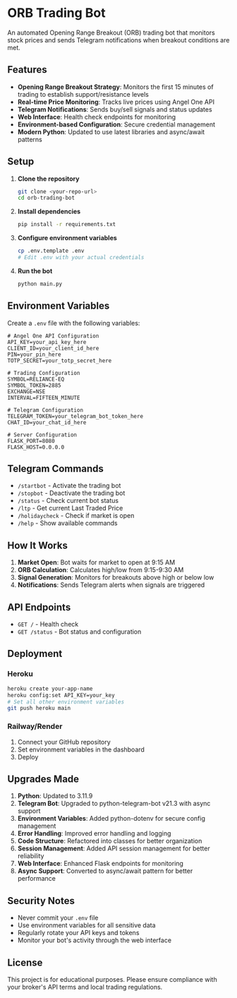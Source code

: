 # ORB Trading Bot

An automated Opening Range Breakout (ORB) trading bot that monitors stock prices and sends Telegram notifications when breakout conditions are met.

## Features

- **Opening Range Breakout Strategy**: Monitors the first 15 minutes of trading to establish support/resistance levels
- **Real-time Price Monitoring**: Tracks live prices using Angel One API
- **Telegram Notifications**: Sends buy/sell signals and status updates
- **Web Interface**: Health check endpoints for monitoring
- **Environment-based Configuration**: Secure credential management
- **Modern Python**: Updated to use latest libraries and async/await patterns

## Setup

1. **Clone the repository**
   ```bash
   git clone <your-repo-url>
   cd orb-trading-bot
   ```

2. **Install dependencies**
   ```bash
   pip install -r requirements.txt
   ```

3. **Configure environment variables**
   ```bash
   cp .env.template .env
   # Edit .env with your actual credentials
   ```

4. **Run the bot**
   ```bash
   python main.py
   ```

## Environment Variables

Create a `.env` file with the following variables:

```env
# Angel One API Configuration
API_KEY=your_api_key_here
CLIENT_ID=your_client_id_here
PIN=your_pin_here
TOTP_SECRET=your_totp_secret_here

# Trading Configuration
SYMBOL=RELIANCE-EQ
SYMBOL_TOKEN=2885
EXCHANGE=NSE
INTERVAL=FIFTEEN_MINUTE

# Telegram Configuration
TELEGRAM_TOKEN=your_telegram_bot_token_here
CHAT_ID=your_chat_id_here

# Server Configuration
FLASK_PORT=8080
FLASK_HOST=0.0.0.0
```

## Telegram Commands

- `/startbot` - Activate the trading bot
- `/stopbot` - Deactivate the trading bot
- `/status` - Check current bot status
- `/ltp` - Get current Last Traded Price
- `/holidaycheck` - Check if market is open
- `/help` - Show available commands

## How It Works

1. **Market Open**: Bot waits for market to open at 9:15 AM
2. **ORB Calculation**: Calculates high/low from 9:15-9:30 AM
3. **Signal Generation**: Monitors for breakouts above high or below low
4. **Notifications**: Sends Telegram alerts when signals are triggered

## API Endpoints

- `GET /` - Health check
- `GET /status` - Bot status and configuration

## Deployment

### Heroku
```bash
heroku create your-app-name
heroku config:set API_KEY=your_key
# Set all other environment variables
git push heroku main
```

### Railway/Render
1. Connect your GitHub repository
2. Set environment variables in the dashboard
3. Deploy

## Upgrades Made

1. **Python**: Updated to 3.11.9
2. **Telegram Bot**: Upgraded to python-telegram-bot v21.3 with async support
3. **Environment Variables**: Added python-dotenv for secure config management
4. **Error Handling**: Improved error handling and logging
5. **Code Structure**: Refactored into classes for better organization
6. **Session Management**: Added API session management for better reliability
7. **Web Interface**: Enhanced Flask endpoints for monitoring
8. **Async Support**: Converted to async/await pattern for better performance

## Security Notes

- Never commit your `.env` file
- Use environment variables for all sensitive data
- Regularly rotate your API keys and tokens
- Monitor your bot's activity through the web interface

## License

This project is for educational purposes. Please ensure compliance with your broker's API terms and local trading regulations.
